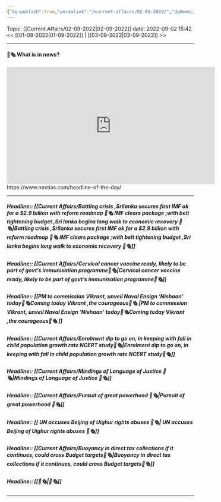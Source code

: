 ```yaml
---
{"dg-publish":true,"permalink":"/current-affairs/02-09-2022/","dgHomeLink":true,"dgPassFrontmatter":false}
---
```



Topic: [[Current Affairs/02-09-2022|02-09-2022]]
date: 2022-09-02 15:42
<< [[01-09-2022|01-09-2022]] | [[03-09-2022|03-09-2022]] >>

----
#### 📰🗞️ What is in news? 
 <iframe width="560" height="315" src="https://www.youtube-nocookie.com/embed/videoseries?list=PL1sgm5x8M9FBddLMD9ZAEEYl6HoSAbej1" title="YouTube video player" frameborder="0" allow="accelerometer; autoplay; clipboard-write; encrypted-media; gyroscope; picture-in-picture" allowfullscreen></iframe>
https://www.nextias.com/headline-of-the-day/

---
##### Headline:: [[Current Affairs/Battling crisis ,Srilanka secures first IMF ok for a $2.9 billion with reform roadmap 📰🗞️ IMF clears package ;with belt tightening budget ,Sri lanka begins long walk to economic recovery 📰🗞️|Battling crisis ,Srilanka secures first IMF ok for a $2.9 billion with reform roadmap 📰🗞️ IMF clears package ;with belt tightening budget ,Sri lanka begins long walk to economic recovery 📰🗞️]]
##### Headline:: [[Current Affairs/Cervical cancer vaccine ready, likely to be part of govt’s immunisation programme📰🗞️|Cervical cancer vaccine ready, likely to be part of govt’s immunisation programme📰🗞️]]
##### Headline:: [[PM to commission Vikrant, unveil Naval Ensign ‘Nishaan’ today📰🗞️Coming today Vikrant ,the courageous📰🗞️ |PM to commission Vikrant, unveil Naval Ensign ‘Nishaan’ today📰🗞️Coming today Vikrant ,the courageous📰🗞️ ]]
##### Headline:: [[Current Affairs/Enrolment dip to go on, in keeping with fall in child population growth rate NCERT study📰🗞️|Enrolment dip to go on, in keeping with fall in child population growth rate NCERT study📰🗞️]]
##### Headline:: [[Current Affairs/Mindings of Language of Justice 📰🗞️|Mindings of Language of Justice 📰🗞️]]
##### Headline:: [[Current Affairs/Pursuit of great powerhood 📰🗞️|Pursuit of great powerhood 📰🗞️]]
##### Headline:: [[	UN accuses Beijing of Uighur rights abuses 📰🗞️|	UN accuses Beijing of Uighur rights abuses 📰🗞️]]
##### Headline:: [[Current Affairs/Buoyancy in direct tax collections if it continues, could cross Budget targets📰🗞️|Buoyancy in direct tax collections if it continues, could cross Budget targets📰🗞️]]
##### Headline:: [[📰🗞️|📰🗞️]]


----
